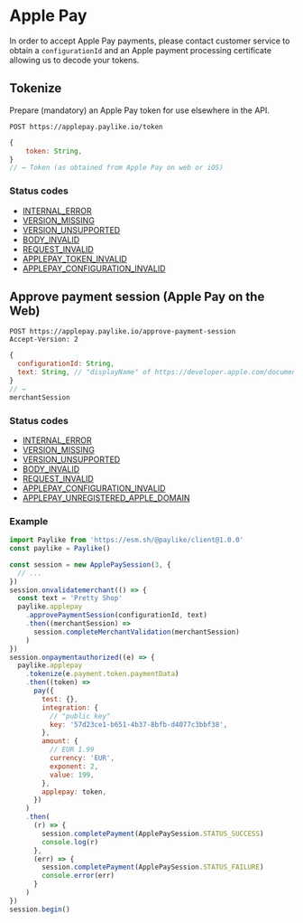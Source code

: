 # Apple Pay

In order to accept Apple Pay payments, please contact customer service to obtain
a `configurationId` and an Apple payment processing certificate allowing us to
decode your tokens.

## Tokenize

Prepare (mandatory) an Apple Pay token for use elsewhere in the API.

```shell
POST https://applepay.paylike.io/token
```

```javascript
{
    token: String,
}
// → Token (as obtained from Apple Pay on web or iOS)
```

### Status codes

- [INTERNAL_ERROR](./status-codes.md#internal_error)
- [VERSION_MISSING](./status-codes.md#version_missing)
- [VERSION_UNSUPPORTED](./status-codes.md#version_unsupported)
- [BODY_INVALID](./status-codes.md#body_invalid)
- [REQUEST_INVALID](./status-codes.md#request_invalid)
- [APPLEPAY_TOKEN_INVALID](./status-codes.md#applepay_token_invalid)
- [APPLEPAY_CONFIGURATION_INVALID](./status-codes.md#applepay_configuration_invalid)

## Approve payment session (Apple Pay on the Web)

```shell
POST https://applepay.paylike.io/approve-payment-session
Accept-Version: 2
```

```javascript
{
  configurationId: String,
  text: String, // "displayName" of https://developer.apple.com/documentation/apple_pay_on_the_web/apple_pay_js_api/requesting_an_apple_pay_payment_session
}
// →
merchantSession
```

### Status codes

- [INTERNAL_ERROR](./status-codes.md#internal_error)
- [VERSION_MISSING](./status-codes.md#version_missing)
- [VERSION_UNSUPPORTED](./status-codes.md#version_unsupported)
- [BODY_INVALID](./status-codes.md#body_invalid)
- [REQUEST_INVALID](./status-codes.md#request_invalid)
- [APPLEPAY_CONFIGURATION_INVALID](./status-codes.md#applepay_configuration_invalid)
- [APPLEPAY_UNREGISTERED_APPLE_DOMAIN](./status-codes.md#applepay_unregistered_apple_domain)

### Example

```javascript
import Paylike from 'https://esm.sh/@paylike/client@1.0.0'
const paylike = Paylike()

const session = new ApplePaySession(3, {
  // ...
})
session.onvalidatemerchant(() => {
  const text = 'Pretty Shop'
  paylike.applepay
    .approvePaymentSession(configurationId, text)
    .then((merchantSession) =>
      session.completeMerchantValidation(merchantSession)
    )
})
session.onpaymentauthorized((e) => {
  paylike.applepay
    .tokenize(e.payment.token.paymentData)
    .then((token) =>
      pay({
        test: {},
        integration: {
          // "public key"
          key: '57d23ce1-b651-4b37-8bfb-d4077c3bbf38',
        },
        amount: {
          // EUR 1.99
          currency: 'EUR',
          exponent: 2,
          value: 199,
        },
        applepay: token,
      })
    )
    .then(
      (r) => {
        session.completePayment(ApplePaySession.STATUS_SUCCESS)
        console.log(r)
      },
      (err) => {
        session.completePayment(ApplePaySession.STATUS_FAILURE)
        console.error(err)
      }
    )
})
session.begin()
```
